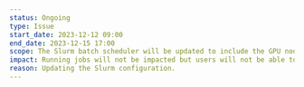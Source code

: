 ```yaml
---
status: Ongoing
type: Issue
start_date: 2023-12-12 09:00
end_date: 2023-12-15 17:00
scope: The Slurm batch scheduler will be updated to include the GPU nodes.
impact: Running jobs will not be impacted but users will not be able to submit new jobs. If users are impacted, they should wait and then try to resubmit the job again.   
reason: Updating the Slurm configuration. 
---
```

